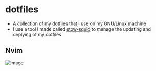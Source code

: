 # dotfiles
- A collection of my dotfiles that I use on my GNU/Linux machine
- I use a tool I made called [stow-squid](https://github.com/JakeRoggenbuck/stow-squid) to manage the updating and deplying of my dotfiles


## Nvim
![image](https://user-images.githubusercontent.com/35516367/131428130-f3dae3f1-6bca-4b08-93e0-8d8ef3e42031.png)
